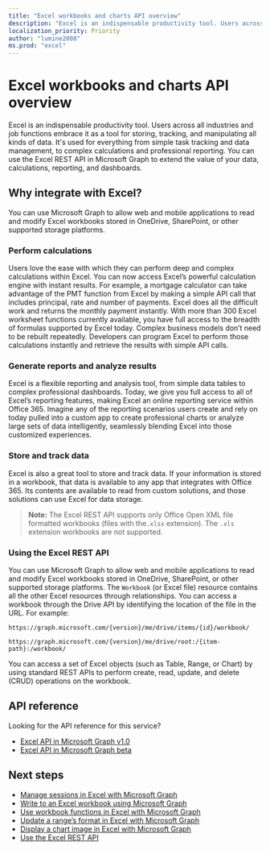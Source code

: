```yaml
---
title: "Excel workbooks and charts API overview"
description: "Excel is an indispensable productivity tool. Users across all industries and job functions embrace it as a tool for storing, tracking, and manipulating all kinds of data. It's used for everything from simple task tracking and data management, to complex calculations and professional reporting. You can use the Excel REST API in Microsoft Graph to extend the value of your data, calculations, reporting, and dashboards."
localization_priority: Priority
author: "lumine2008"
ms.prod: "excel"
---
```


# Excel workbooks and charts API overview

Excel is an indispensable productivity tool. Users across all industries and job functions embrace it as a tool for storing, tracking, and manipulating all kinds of data. It's used for everything from simple task tracking and data management, to complex calculations and professional reporting. You can use the Excel REST API in Microsoft Graph to extend the value of your data, calculations, reporting, and dashboards.

## Why integrate with Excel?

You can use Microsoft Graph to allow web and mobile applications to read and modify Excel workbooks stored in OneDrive, SharePoint, or other supported storage platforms.

### Perform calculations

Users love the ease with which they can perform deep and complex calculations within Excel. You can now access Excel’s powerful calculation engine with instant results. For example, a mortgage calculator can take advantage of the PMT function from Excel by making a simple API call that includes principal, rate and number of payments. Excel does all the difficult work and returns the monthly payment instantly. With more than 300 Excel worksheet functions currently available, you have full access to the breadth of formulas supported by Excel today. Complex business models don’t need to be rebuilt repeatedly. Developers can program Excel to perform those calculations instantly and retrieve the results with simple API calls.

### Generate reports and analyze results

Excel is a flexible reporting and analysis tool, from simple data tables to complex professional dashboards. Today, we give you full access to all of Excel’s reporting features, making Excel an online reporting service within Office 365. Imagine any of the reporting scenarios users create and rely on today pulled into a custom app to create professional charts or analyze large sets of data intelligently, seamlessly blending Excel into those customized experiences.

### Store and track data

Excel is also a great tool to store and track data. If your information is stored in a workbook, that data is available to any app that integrates with Office 365. Its contents are available to read from custom solutions, and those solutions can use Excel for data storage.

>**Note:** The Excel REST API supports only Office Open XML file formatted workbooks (files with the`.xlsx` extension). The `.xls` extension workbooks are not supported. 

### Using the Excel REST API
You can use Microsoft Graph to allow web and mobile applications to read and modify Excel workbooks stored in OneDrive, SharePoint, or other supported storage platforms. The `Workbook` (or Excel file) resource contains all the other Excel resources through relationships. You can access a workbook through the Drive API by identifying the location of the file in the URL. For example:

`https://graph.microsoft.com/{version}/me/drive/items/{id}/workbook/`

`https://graph.microsoft.com/{version}/me/drive/root:/{item-path}:/workbook/ `

You can access a set of Excel objects (such as Table, Range, or Chart) by using standard REST APIs to perform create, read, update, and delete (CRUD) operations on the workbook.

## API reference
Looking for the API reference for this service?

- [Excel API in Microsoft Graph v1.0](/graph/api/resources/excel?view=graph-rest-1.0)
- [Excel API in Microsoft Graph beta](/graph/api/resources/excel?view=graph-rest-beta)

## Next steps

* [Manage sessions in Excel with Microsoft Graph](excel-manage-sessions.md)
* [Write to an Excel workbook using Microsoft Graph](excel-write-to-workbook.md)
* [Use workbook functions in Excel with Microsoft Graph](excel-use-functions.md)
* [Update a range’s format in Excel with Microsoft Graph](excel-update-range-format.md)
* [Display a chart image in Excel with Microsoft Graph](excel-display-chart-image.md)
* [Use the Excel REST API](/graph/api/resources/excel?view=graph-rest-1.0)
